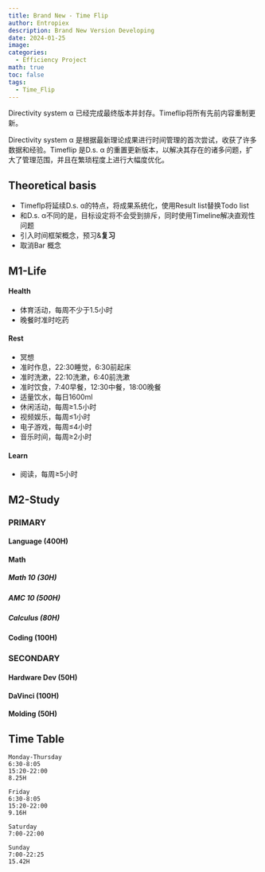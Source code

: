 ```yaml
---
title: Brand New - Time Flip
author: Entropiex
description: Brand New Version Developing
date: 2024-01-25
image: 
categories:
  - Efficiency Project
math: true
toc: false
tags:
  - Time_Flip
---
```

Directivity system α 已经完成最终版本并封存。Timeflip将所有先前内容重制更新。

Directivity system α 是根据最新理论成果进行时间管理的首次尝试，收获了许多数据和经验。Timeflip 是D.s. α 的重置更新版本，以解决其存在的诸多问题，扩大了管理范围，并且在繁琐程度上进行大幅度优化。
## Theoretical basis

- Timeflp将延续D.s. α的特点，将成果系统化，使用Result list替换Todo list
- 和D.s. α不同的是，目标设定将不会受到排斥，同时使用Timeline解决直观性问题
- 引入时间框架概念，预习&**复习**
- 取消Bar 概念
## M1-Life
#### Health

- 体育活动，每周不少于1.5小时
- 晚餐时准时吃药
#### Rest

- 冥想
- 准时作息，22:30睡觉，6:30前起床
- 准时洗漱，22:10洗漱，6:40前洗漱
- 准时饮食，7:40早餐，12:30中餐，18:00晚餐
- 适量饮水，每日1600ml
- 休闲活动，每周≥1.5小时
- 视频娱乐，每周≤1小时
- 电子游戏，每周≤4小时
- 音乐时间，每周≥2小时
#### Learn

- 阅读，每周≥5小时
## M2-Study

### PRIMARY
#### Language (400H)
#### Math
##### Math 10 (30H)

##### AMC 10 (500H)

##### Calculus (80H)

#### Coding (100H)

###  SECONDARY
#### Hardware Dev (50H)

#### DaVinci (100H)

#### Molding (50H)

## Time Table

	Monday-Thursday
	6:30-8:05
	15:20-22:00
	8.25H

	Friday
	6:30-8:05
	15:20-22:00
	9.16H

	Saturday
	7:00-22:00

	Sunday
	7:00-22:25
	15.42H